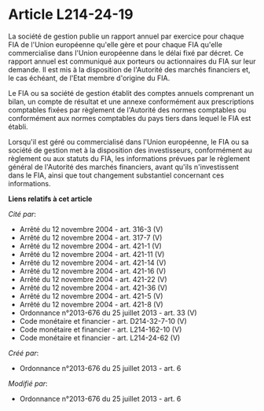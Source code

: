 # Article L214-24-19

La société de gestion publie un rapport annuel par exercice pour chaque FIA de l'Union européenne qu'elle gère et pour chaque
FIA qu'elle commercialise dans l'Union européenne dans le délai fixé par décret. Ce rapport annuel est communiqué aux
porteurs ou actionnaires du FIA sur leur demande. Il est mis à la disposition de l'Autorité des marchés financiers et, le cas
échéant, de l'Etat membre d'origine du FIA.

Le FIA ou sa société de gestion établit des comptes annuels comprenant un bilan, un compte de résultat et une annexe
conformément aux prescriptions comptables fixées par règlement de l'Autorité des normes comptables ou conformément aux normes
comptables du pays tiers dans lequel le FIA est établi.

Lorsqu'il est géré ou commercialisé dans l'Union européenne, le FIA ou sa société de gestion met à la disposition des
investisseurs, conformément au règlement ou aux statuts du FIA, les informations prévues par le règlement général de
l'Autorité des marchés financiers, avant qu'ils n'investissent dans le FIA, ainsi que tout changement substantiel concernant
ces informations.

**Liens relatifs à cet article**

_Cité par_:

  - Arrêté du 12 novembre 2004 - art. 316-3 (V)
  - Arrêté du 12 novembre 2004 - art. 317-7 (V)
  - Arrêté du 12 novembre 2004 - art. 421-1 (V)
  - Arrêté du 12 novembre 2004 - art. 421-11 (V)
  - Arrêté du 12 novembre 2004 - art. 421-14 (V)
  - Arrêté du 12 novembre 2004 - art. 421-16 (V)
  - Arrêté du 12 novembre 2004 - art. 421-22 (V)
  - Arrêté du 12 novembre 2004 - art. 421-36 (V)
  - Arrêté du 12 novembre 2004 - art. 421-5 (V)
  - Arrêté du 12 novembre 2004 - art. 421-8 (V)
  - Ordonnance n°2013-676 du 25 juillet 2013 - art. 33 (V)
  - Code monétaire et financier - art. D214-32-7-10 (V)
  - Code monétaire et financier - art. L214-162-10 (V)
  - Code monétaire et financier - art. L214-24-62 (V)

_Créé par_:

  - Ordonnance n°2013-676 du 25 juillet 2013 - art. 6

_Modifié par_:

  - Ordonnance n°2013-676 du 25 juillet 2013 - art. 6
